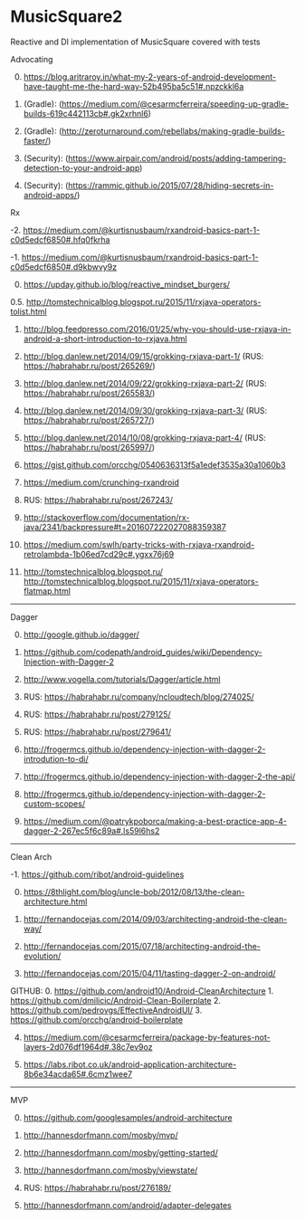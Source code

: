 # MusicSquare2
Reactive and DI implementation of MusicSquare covered with tests


Advocating

0. https://blog.aritraroy.in/what-my-2-years-of-android-development-have-taught-me-the-hard-way-52b495ba5c51#.npzckkl6a

1. (Gradle): (https://medium.com/@cesarmcferreira/speeding-up-gradle-builds-619c442113cb#.gk2xrhnl6)

2. (Gradle): (http://zeroturnaround.com/rebellabs/making-gradle-builds-faster/)

3. (Security): (https://www.airpair.com/android/posts/adding-tampering-detection-to-your-android-app)

4. (Security): (https://rammic.github.io/2015/07/28/hiding-secrets-in-android-apps/)


Rx

-2. https://medium.com/@kurtisnusbaum/rxandroid-basics-part-1-c0d5edcf6850#.hfq0fkrha

-1. https://medium.com/@kurtisnusbaum/rxandroid-basics-part-1-c0d5edcf6850#.d9kbwvy9z

0. https://upday.github.io/blog/reactive_mindset_burgers/

0.5. http://tomstechnicalblog.blogspot.ru/2015/11/rxjava-operators-tolist.html

1. http://blog.feedpresso.com/2016/01/25/why-you-should-use-rxjava-in-android-a-short-introduction-to-rxjava.html

2. http://blog.danlew.net/2014/09/15/grokking-rxjava-part-1/
   (RUS: https://habrahabr.ru/post/265269/)

3. http://blog.danlew.net/2014/09/22/grokking-rxjava-part-2/
   (RUS: https://habrahabr.ru/post/265583/)

4. http://blog.danlew.net/2014/09/30/grokking-rxjava-part-3/
   (RUS: https://habrahabr.ru/post/265727/)

5. http://blog.danlew.net/2014/10/08/grokking-rxjava-part-4/
   (RUS: https://habrahabr.ru/post/265997/)

6. https://gist.github.com/orcchg/0540636313f5a1edef3535a30a1060b3

7. https://medium.com/crunching-rxandroid

8. RUS: https://habrahabr.ru/post/267243/

9. http://stackoverflow.com/documentation/rx-java/2341/backpressure#t=201607222027088359387

10. https://medium.com/swlh/party-tricks-with-rxjava-rxandroid-retrolambda-1b06ed7cd29c#.ygxx76j69

11. http://tomstechnicalblog.blogspot.ru/
    http://tomstechnicalblog.blogspot.ru/2015/11/rxjava-operators-flatmap.html


-----------------------------
Dagger

0. http://google.github.io/dagger/

1. https://github.com/codepath/android_guides/wiki/Dependency-Injection-with-Dagger-2

2. http://www.vogella.com/tutorials/Dagger/article.html

3. RUS: https://habrahabr.ru/company/ncloudtech/blog/274025/

4. RUS: https://habrahabr.ru/post/279125/

5. RUS: https://habrahabr.ru/post/279641/

6. http://frogermcs.github.io/dependency-injection-with-dagger-2-introdution-to-di/

7. http://frogermcs.github.io/dependency-injection-with-dagger-2-the-api/

8. http://frogermcs.github.io/dependency-injection-with-dagger-2-custom-scopes/

9. https://medium.com/@patrykpoborca/making-a-best-practice-app-4-dagger-2-267ec5f6c89a#.ls59l6hs2


-----------------------------
Clean Arch

-1. https://github.com/ribot/android-guidelines

0. https://8thlight.com/blog/uncle-bob/2012/08/13/the-clean-architecture.html

1. http://fernandocejas.com/2014/09/03/architecting-android-the-clean-way/

2. http://fernandocejas.com/2015/07/18/architecting-android-the-evolution/

3. http://fernandocejas.com/2015/04/11/tasting-dagger-2-on-android/

GITHUB: 0. https://github.com/android10/Android-CleanArchitecture
	1. https://github.com/dmilicic/Android-Clean-Boilerplate
	2. https://github.com/pedrovgs/EffectiveAndroidUI/
        3. https://github.com/orcchg/android-boilerplate

4. https://medium.com/@cesarmcferreira/package-by-features-not-layers-2d076df1964d#.38c7ev9oz

5. https://labs.ribot.co.uk/android-application-architecture-8b6e34acda65#.6cmz1wee7


-----------------------------
MVP

0. https://github.com/googlesamples/android-architecture

1. http://hannesdorfmann.com/mosby/mvp/

2. http://hannesdorfmann.com/mosby/getting-started/

3. http://hannesdorfmann.com/mosby/viewstate/

4. RUS: https://habrahabr.ru/post/276189/

5. http://hannesdorfmann.com/android/adapter-delegates

